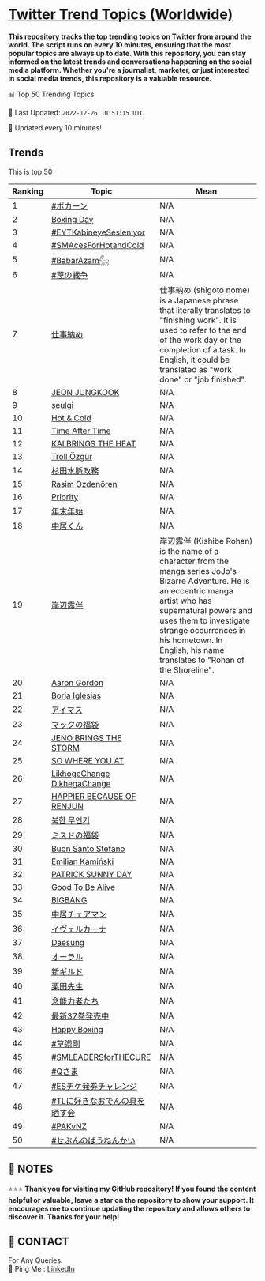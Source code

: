 [Twitter Trend Topics (Worldwide)](https://github.com/ErcinDedeoglu/Twitter-Trend-Topics)
==========

**This repository tracks the top trending topics on Twitter from around the world. 
The script runs on every 10 minutes, ensuring that the most popular topics are always up to date. 
With this repository, you can stay informed on the latest trends and conversations happening on the social media platform. 
Whether you're a journalist, marketer, or just interested in social media trends, this repository is a valuable resource.**


📊 Top 50 Trending Topics

📆 Last Updated: `2022-12-26 10:51:15 UTC`

🔧 Updated every 10 minutes!


## Trends

This is top 50

| Ranking | Topic | Mean |
| ------- | ------------ | ------------ |
| 1 | [#ボカーン](http://twitter.com/search?q=%23%e3%83%9c%e3%82%ab%e3%83%bc%e3%83%b3) | N/A |
| 2 | [Boxing Day](http://twitter.com/search?q=Boxing+Day) | N/A |
| 3 | [#EYTKabineyeSesleniyor](http://twitter.com/search?q=%23EYTKabineyeSesleniyor) | N/A |
| 4 | [#SMAcesForHotandCold](http://twitter.com/search?q=%23SMAcesForHotandCold) | N/A |
| 5 | [#BabarAzam𓃵](http://twitter.com/search?q=%23BabarAzam%f0%93%83%b5) | N/A |
| 6 | [#罠の戦争](http://twitter.com/search?q=%23%e7%bd%a0%e3%81%ae%e6%88%a6%e4%ba%89) | N/A |
| 7 | [仕事納め](http://twitter.com/search?q=%e4%bb%95%e4%ba%8b%e7%b4%8d%e3%82%81) | 仕事納め (shigoto nome) is a Japanese phrase that literally translates to "finishing work". It is used to refer to the end of the work day or the completion of a task. In English, it could be translated as "work done" or "job finished". |
| 8 | [JEON JUNGKOOK](http://twitter.com/search?q=JEON+JUNGKOOK) | N/A |
| 9 | [seulgi](http://twitter.com/search?q=seulgi) | N/A |
| 10 | [Hot & Cold](http://twitter.com/search?q=Hot+%26+Cold) | N/A |
| 11 | [Time After Time](http://twitter.com/search?q=Time+After+Time) | N/A |
| 12 | [KAI BRINGS THE HEAT](http://twitter.com/search?q=KAI+BRINGS+THE+HEAT) | N/A |
| 13 | [Troll Özgür](http://twitter.com/search?q=Troll+%c3%96zg%c3%bcr) | N/A |
| 14 | [杉田水脈政務](http://twitter.com/search?q=%e6%9d%89%e7%94%b0%e6%b0%b4%e8%84%88%e6%94%bf%e5%8b%99) | N/A |
| 15 | [Rasim Özdenören](http://twitter.com/search?q=Rasim+%c3%96zden%c3%b6ren) | N/A |
| 16 | [Priority](http://twitter.com/search?q=Priority) | N/A |
| 17 | [年末年始](http://twitter.com/search?q=%e5%b9%b4%e6%9c%ab%e5%b9%b4%e5%a7%8b) | N/A |
| 18 | [中居くん](http://twitter.com/search?q=%e4%b8%ad%e5%b1%85%e3%81%8f%e3%82%93) | N/A |
| 19 | [岸辺露伴](http://twitter.com/search?q=%e5%b2%b8%e8%be%ba%e9%9c%b2%e4%bc%b4) | 岸辺露伴 (Kishibe Rohan) is the name of a character from the manga series JoJo's Bizarre Adventure. He is an eccentric manga artist who has supernatural powers and uses them to investigate strange occurrences in his hometown. In English, his name translates to "Rohan of the Shoreline". |
| 20 | [Aaron Gordon](http://twitter.com/search?q=Aaron+Gordon) | N/A |
| 21 | [Borja Iglesias](http://twitter.com/search?q=Borja+Iglesias) | N/A |
| 22 | [アイマス](http://twitter.com/search?q=%e3%82%a2%e3%82%a4%e3%83%9e%e3%82%b9) | N/A |
| 23 | [マックの福袋](http://twitter.com/search?q=%e3%83%9e%e3%83%83%e3%82%af%e3%81%ae%e7%a6%8f%e8%a2%8b) | N/A |
| 24 | [JENO BRINGS THE STORM](http://twitter.com/search?q=JENO+BRINGS+THE+STORM) | N/A |
| 25 | [SO WHERE YOU AT](http://twitter.com/search?q=SO+WHERE+YOU+AT) | N/A |
| 26 | [LikhogeChange DikhegaChange](http://twitter.com/search?q=LikhogeChange+DikhegaChange) | N/A |
| 27 | [HAPPIER BECAUSE OF RENJUN](http://twitter.com/search?q=HAPPIER+BECAUSE+OF+RENJUN) | N/A |
| 28 | [북한 무인기](http://twitter.com/search?q=%eb%b6%81%ed%95%9c+%eb%ac%b4%ec%9d%b8%ea%b8%b0) | N/A |
| 29 | [ミスドの福袋](http://twitter.com/search?q=%e3%83%9f%e3%82%b9%e3%83%89%e3%81%ae%e7%a6%8f%e8%a2%8b) | N/A |
| 30 | [Buon Santo Stefano](http://twitter.com/search?q=Buon+Santo+Stefano) | N/A |
| 31 | [Emilian Kamiński](http://twitter.com/search?q=Emilian+Kami%c5%84ski) | N/A |
| 32 | [PATRICK SUNNY DAY](http://twitter.com/search?q=PATRICK+SUNNY+DAY) | N/A |
| 33 | [Good To Be Alive](http://twitter.com/search?q=Good+To+Be+Alive) | N/A |
| 34 | [BIGBANG](http://twitter.com/search?q=BIGBANG) | N/A |
| 35 | [中居チェアマン](http://twitter.com/search?q=%e4%b8%ad%e5%b1%85%e3%83%81%e3%82%a7%e3%82%a2%e3%83%9e%e3%83%b3) | N/A |
| 36 | [イヴェルカーナ](http://twitter.com/search?q=%e3%82%a4%e3%83%b4%e3%82%a7%e3%83%ab%e3%82%ab%e3%83%bc%e3%83%8a) | N/A |
| 37 | [Daesung](http://twitter.com/search?q=Daesung) | N/A |
| 38 | [オーラル](http://twitter.com/search?q=%e3%82%aa%e3%83%bc%e3%83%a9%e3%83%ab) | N/A |
| 39 | [新ギルド](http://twitter.com/search?q=%e6%96%b0%e3%82%ae%e3%83%ab%e3%83%89) | N/A |
| 40 | [栗田先生](http://twitter.com/search?q=%e6%a0%97%e7%94%b0%e5%85%88%e7%94%9f) | N/A |
| 41 | [念能力者たち](http://twitter.com/search?q=%e5%bf%b5%e8%83%bd%e5%8a%9b%e8%80%85%e3%81%9f%e3%81%a1) | N/A |
| 42 | [最新37巻発売中](http://twitter.com/search?q=%e6%9c%80%e6%96%b037%e5%b7%bb%e7%99%ba%e5%a3%b2%e4%b8%ad) | N/A |
| 43 | [Happy Boxing](http://twitter.com/search?q=Happy+Boxing) | N/A |
| 44 | [#草彅剛](http://twitter.com/search?q=%23%e8%8d%89%e5%bd%85%e5%89%9b) | N/A |
| 45 | [#SMLEADERSforTHECURE](http://twitter.com/search?q=%23SMLEADERSforTHECURE) | N/A |
| 46 | [#Qさま](http://twitter.com/search?q=%23Q%e3%81%95%e3%81%be) | N/A |
| 47 | [#ESチケ発券チャレンジ](http://twitter.com/search?q=%23ES%e3%83%81%e3%82%b1%e7%99%ba%e5%88%b8%e3%83%81%e3%83%a3%e3%83%ac%e3%83%b3%e3%82%b8) | N/A |
| 48 | [#TLに好きなおでんの具を晒す会](http://twitter.com/search?q=%23TL%e3%81%ab%e5%a5%bd%e3%81%8d%e3%81%aa%e3%81%8a%e3%81%a7%e3%82%93%e3%81%ae%e5%85%b7%e3%82%92%e6%99%92%e3%81%99%e4%bc%9a) | N/A |
| 49 | [#PAKvNZ](http://twitter.com/search?q=%23PAKvNZ) | N/A |
| 50 | [#せぶんのばうねんかい](http://twitter.com/search?q=%23%e3%81%9b%e3%81%b6%e3%82%93%e3%81%ae%e3%81%b0%e3%81%86%e3%81%ad%e3%82%93%e3%81%8b%e3%81%84) | N/A |




## 📝 NOTES

⭐⭐⭐ **Thank you for visiting my GitHub repository! If you found the content helpful or valuable, leave a star on the repository to show your support. It encourages me to continue updating the repository and allows others to discover it. Thanks for your help!**

## 📨 CONTACT

 For Any Queries:  
            🏓 Ping Me : [LinkedIn](https://www.linkedin.com/in/ercindedeoglu/)